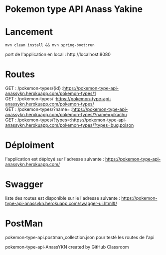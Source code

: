 # Pokemon type API Anass Yakine

# Lancement

```
mvn clean install && mvn spring-boot:run
```
port de l'application en local : http://localhost:8080 <br/>

# Routes

GET : /pokemon-types/{id}   :https://pokemon-type-api-anassykn.herokuapp.com/pokemon-types/1<br/>
GET : /pokemon-types/       :https://pokemon-type-api-anassykn.herokuapp.com/pokemon-types/<br/>
GET : /pokemon-types/?name= :https://pokemon-type-api-anassykn.herokuapp.com/pokemon-types/?name=pikachu<br/>
GET : /pokemon-types/?types=:https://pokemon-type-api-anassykn.herokuapp.com/pokemon-types/?types=bug,poison<br/>

# Déploiment

l'application est déployé sur l'adresse suivante : https://pokemon-type-api-anassykn.herokuapp.com/

# Swagger 

liste des routes est disponible sur le l'adresse suivante : https://pokemon-type-api-anassykn.herokuapp.com/swagger-ui.html#/

# PostMan

pokemon-type-api.postman_collection.json pour testé les routes de l'api 

pokemon-type-api-AnassYKN created by GitHub Classroom
